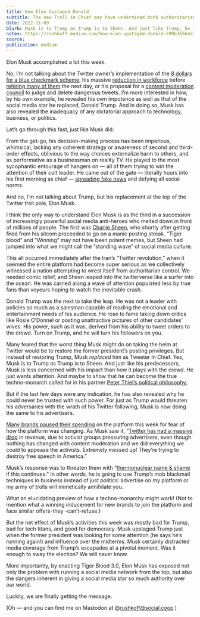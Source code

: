 ```yaml
---
title: How Elon Upstaged Donald
subtitle: The new Troll in Chief may have undermined both authoritarianism and his hopes for a techno-monarchy
date: 2022-11-09
blurb: Musk is to Trump as Trump is to Sheen. And just like Trump, he is less concerned with his impact than how it plays with the crowd.
notes: https://rushkoff.medium.com/how-elon-upstaged-donald-599b36564d35
source:
publication: medium
---
```


Elon Musk accomplished a lot this week.

No, I’m not talking about the Twitter owner’s implementation of the [8 dollars for a blue checkmark scheme](https://www.rollingstone.com/culture/culture-news/elon-musk-paid-twitter-checkmarks-parody-shutdown-misinformation-disaster-1234628243/), his massive [reduction in workforce](https://www.washingtonpost.com/business/2022/11/09/elon-musk-how-not-to-fire-employees/) before [rehiring many of them](https://gizmodo.com/musk-twitter-layoffs-1849751286) the next day, or his proposal for a [content moderation council](https://twitter.com/elonmusk/status/1586059953311137792) to judge and delete dangerous tweets. I’m more interested in how, by his own example, he revealed his own impotence as well as that of the social media star he replaced, Donald Trump. And in doing so, Musk has also revealed the inadequacy of any dictatorial approach to technology, business, or politics.

Let’s go through this fast, just like Musk did:

From the get-go, his decision-making process has been imperious, whimsical, lacking any coherent strategy or awareness of second and third-order effects, oblivious to the way choices externalize harm to others, and as performative as a businessman on reality TV. He played to the most sycophantic entourage of hangers on — all of them trying to win the attention of their cult leader. He came out of the gate — literally hours into his first morning as chief — [spreading fake news](https://www.vanityfair.com/news/2022/10/elon-musk-twitter-paul-pelosi-misinformation) and defying all social norms.

And no, I’m not talking about Trump, but his replacement at the top of the Twitter troll pole, Elon Musk.

I think the only way to understand Elon Musk is as the third in a succession of increasingly powerful social media anti-heroes who melted down in front of millions of people. The first was [Charlie Sheen](https://www.youtube.com/watch?v=OKM0cERkXJQ), who shortly after getting fired from his sitcom proceeded to go on a manic posting streak. “Tiger blood” and “Winning” may not have been potent memes, but Sheen had jumped into what we might call the “standing wave” of social media culture.

This all occurred immediately after the Iran’s “Twitter revolution,” when it seemed the entire platform had become super serious as we collectively witnessed a nation attempting to wrest itself from authoritarian control. We needed comic relief, and Sheen leaped into the twitterverse like a surfer into the ocean. He was carried along a wave of attention populated less by true fans than voyeurs hoping to watch the inevitable crash.

Donald Trump was the next to take the leap. He was not a leader with policies so much as a salesman capable of reading the emotional and entertainment needs of his audience. He rose to fame taking down critics like Rosie O’Donnel or posting unattractive pictures of other candidates’ wives. His power, such as it was, derived from his ability to tweet orders to the crowd. Turn on Trump, and he will turn his followers on you.

Many feared that the worst thing Musk might do on taking the helm at Twitter would be to restore the former president’s posting privileges. But instead of restoring Trump, Musk _replaced_ him as Tweeter In Chief. Yes, Musk is to Trump as Trump is to Sheen. And just like his predecessors, Musk is less concerned with his impact than how it plays with the crowd. He just wants attention. And maybe to show that he can become the true techno-monarch called for in his partner [Peter Thiel’s political philosophy.](https://www.vanityfair.com/news/2022/04/inside-the-new-right-where-peter-thiel-is-placing-his-biggest-bets)

But if the last few days were any indication, he has also revealed why he could never be trusted with such power. For just as Trump would threaten his adversaries with the wrath of his Twitter following, Musk is now doing the same to his advertisers.

[Many brands paused their spending](https://www.washingtonpost.com/technology/2022/11/09/elon-musk-twitter-advertisers/) on the platform this week for fear of how the platform was changing. As Musk saw it, “[Twitter has had a massive drop](https://thehill.com/policy/technology/3719853-twitter-has-seen-massive-drop-in-revenue-amid-takeover-musk-says/#:~:text=%E2%80%9CTwitter%20has%20had%20a%20massive,Musk%20wrote%20on%20the%20platform.) in revenue, due to activist groups pressuring advertisers, even though nothing has changed with content moderation and we did everything we could to appease the activists. Extremely messed up! They’re trying to destroy free speech in America.”

Musk’s response was to threaten them with “[thermonuclear name & shame](https://twitter.com/elonmusk/status/1588676939463946241) if this continues.” In other words, he is going to use Trump’s mob blackmail techniques in business instead of just politics: advertise on my platform or my army of trolls will mimetically annihilate you.

What an elucidating preview of how a techno-monarchy might work! (Not to mention what a winning inducement for new brands to join the platform and face similar offers-they -can’t-refuse.)

But the net effect of Musk’s activities this week was mostly bad for Trump, bad for tech titans, and good for democracy. Musk upstaged Trump just when the former president was looking for some attention (he says he’s running again!) and influence over the midterms. Musk certainly distracted media coverage from Trump’s escapades at a pivotal moment. Was it enough to sway the election? We will never know.

More importantly, by enacting Tiger Blood 3.0, Elon Musk has exposed not only the problem with running a social media network from the top, but also the dangers inherent in giving a social media star so much authority over our world.

Luckily, we are finally getting the message.

(Oh — and you can find me on Mastodon at @<rushkoff@social.coop> )
